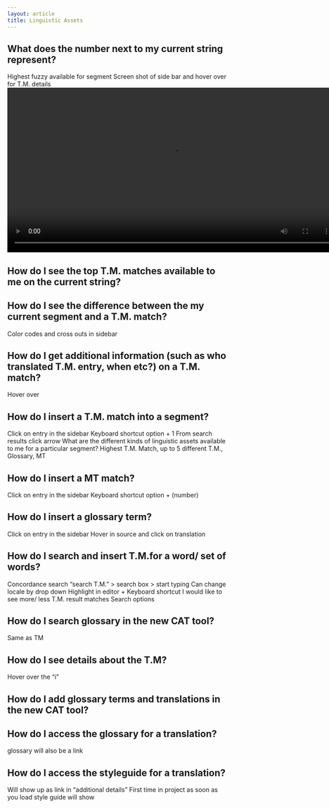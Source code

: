 ```yaml
---
layout: article
title: Linguistic Assets
---
```


## What does the number next to my current string represent?
Highest fuzzy available for segment 
Screen shot of side bar and hover over for T.M. details 
<video width="750" src="/uploads/TI-NEXT-VIDEOS/side bar TM details.mp4" autoplay="" loop="loop">&nbsp;</video>

## How do I see the top T.M. matches available to me on the current string?

## How do I see the difference between the my current segment and a T.M. match?
Color codes and cross outs in sidebar 

## How do I get additional information (such as who translated T.M. entry, when etc?) on a T.M. match?
Hover over

## How do I insert a T.M. match into a segment?
Click on entry in the sidebar 
Keyboard shortcut option + 1 
From search results click arrow 
What are the different kinds of linguistic assets available to me for a particular segment?
Highest T.M. Match, up to 5 different T.M., Glossary, MT 

## How do I insert a MT match?
Click on entry in the sidebar 
Keyboard shortcut option + (number)

## How do I insert a glossary term?
Click on entry in the sidebar 
Hover in source and click on translation 

## How do I search and insert T.M.for a word/ set of words?
Concordance search “search T.M.” > search box > start typing 
Can change locale by drop down 
Highlight in editor + Keyboard shortcut 
I would like to see more/ less T.M. result matches
Search options 

## How do I search glossary in the new CAT tool?
Same as TM 

## How do I see details about the T.M?
 Hover over the “i” 

## How do I add glossary terms and translations in the new CAT tool? 

## How do I access the glossary for a translation?
glossary will also be a link

## How do I access the styleguide for a translation?
Will show up as link in “additional details” 
First time in project as soon as you load style guide will show 
